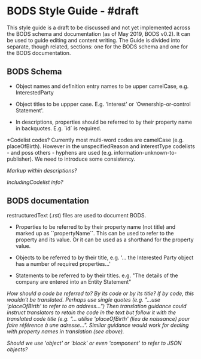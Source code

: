 # BODS Style Guide - #draft

This style guide is a draft to be discussed and not yet implemented across the BODS schema and documentation (as of May 2019, BODS v0.2). It can be used to guide editing and content writing. The Guide is divided into separate, though related, sections: one for the BODS schema and one for the BODS documentation.

## BODS Schema

- Object names and definition entry names to be upper camelCase, e.g. InterestedParty

- Object titles to be uppper case. E.g. 'Interest' or 'Ownership-or-control Statement'.

- In descriptions, properties should be referred to by their property name in backquotes. E.g. \`id\` is required. 

*Codelist codes? Currently most multi-word codes are camelCase (e.g. placeOfBirth). However in the unspecifiedReason and interestType codelists - and poss others - hyphens are used (e.g. information-unknown-to-publisher). We need to introduce some consistency.

*Markup within descriptions?*

*IncludingCodelist info?*

## BODS documentation

restructuredText (.rst) files are used to document BODS. 

- Properties to be referred to by their property name (not title) and marked up as \`\`propertyName\`\`. This can be used to refer to the property and its value. Or it can be used as a shorthand for the property value.

- Objects to be referred to by their title, e.g. '... the Interested Party object has a number of required properties...'

- Statements to be referred to by their titles. e.g. "The details of the company are entered into an Entity Statement"

*How should a code be referred to? By its code or by its title? If by code, this wouldn't be translated. Perhaps use single quotes (e.g. "...use 'placeOfBirth' to refer to an address...") Then translation guidance could instruct translators to retain the code in the text but follow it with the translated code title (e.g. "... utilise 'placeOfBirth' (lieu de naissance) pour faire référence à une adresse...". Similar guidance would work for dealing with property names in translation (see above).* 

*Should we use 'object' or 'block' or even 'component' to refer to JSON objects?*
